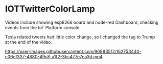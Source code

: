 # IOTTwitterColorLamp

Videos include showing esp8266 board and node-red Dashboard,
checking events from the IoT Platform console

Tesla related tweets had little color change, 
so I changed the tag to Trump at the end of the video.

https://user-images.githubusercontent.com/90883512/162753440-c06ef337-4880-49c8-a1f2-3bc477e7ea3d.mp4

